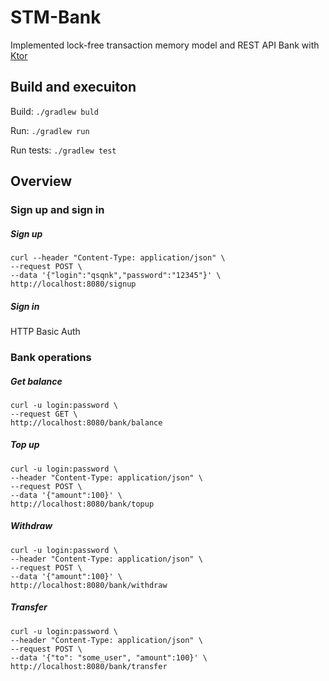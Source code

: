 # STM-Bank

Implemented lock-free transaction memory model and REST API Bank with [Ktor](https://github.com/ktorio/ktor)

## Build and execuiton

Build: ```./gradlew buld```

Run: ```./gradlew run```

Run tests: ```./gradlew test```

## Overview

### Sign up and sign in

##### Sign up

```aidl
curl --header "Content-Type: application/json" \
--request POST \
--data '{"login":"qsqnk","password":"12345"}' \
http://localhost:8080/signup
```

##### Sign in

HTTP Basic Auth

### Bank operations

##### Get balance

```aidl
curl -u login:password \
--request GET \
http://localhost:8080/bank/balance
```

##### Top up

```aidl
curl -u login:password \
--header "Content-Type: application/json" \
--request POST \
--data '{"amount":100}' \
http://localhost:8080/bank/topup
```

##### Withdraw

```aidl
curl -u login:password \
--header "Content-Type: application/json" \
--request POST \
--data '{"amount":100}' \
http://localhost:8080/bank/withdraw
```

##### Transfer

```aidl
curl -u login:password \
--header "Content-Type: application/json" \
--request POST \
--data '{"to": "some_user", "amount":100}' \
http://localhost:8080/bank/transfer
```






